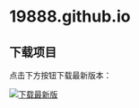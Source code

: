 # 19888.github.io

## 下载项目

点击下方按钮下载最新版本：

[![下载最新版](https://img.shields.io/badge/下载最新版-绿色?style=for-the-badge)](https://github.com/lixiaohui1988/19888.github.io/releases/latest/download/index.html)
